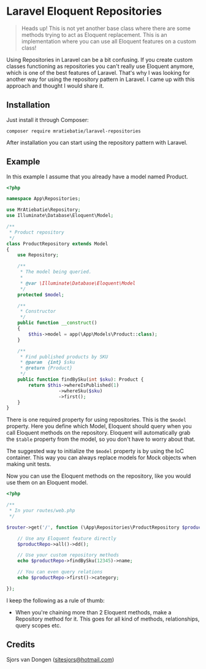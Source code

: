 # Laravel Eloquent Repositories

> Heads up! This is not yet another base class where there are some methods trying to act as Eloquent replacement.
This is an implementation where you can use all Eloquent features on a custom class!

Using Repositories in Laravel can be a bit confusing. If you create custom classes functioning as repositories
you can't really use Eloquent anymore, which is one of the best features of Laravel. That's why I was looking for another
way for using the repository pattern in Laravel. I came up with this approach and thought I would share it.

## Installation

Just install it through Composer:

```
composer require mratiebatie/laravel-repositories
```

After installation you can start using the repository pattern with Laravel.

## Example

In this example I assume that you already have a model named Product.

```php
<?php

namespace App\Repositories;

use MrAtiebatie\Repository;
use Illuminate\Database\Eloquent\Model;

/**
 * Product repository
 */
class ProductRepository extends Model
{
    use Repository;

    /**
     * The model being queried.
     *
     * @var \Illuminate\Database\Eloquent\Model
     */
    protected $model;

    /**
     * Constructor
     */
    public function __construct()
    {
        $this->model = app(\App\Models\Product::class);
    }

    /**
     * Find published products by SKU
     * @param  {int} $sku
     * @return {Product}
     */
    public function findBySku(int $sku): Product {
        return $this->whereIsPublished(1)
                   ->whereSku($sku)
                   ->first();
    }
}
```

There is one required property for using repositories. This is the `$model` property.
Here you define which Model, Eloquent should query when you call Eloquent methods on the repository.
Eloquent will automatically grab the `$table` property from the model, so you don't have to worry about that.

The suggested way to initialize the `$model` property is by using the IoC container.
This way you can always replace models for Mock objects when making unit tests.

Now you can use the Eloquent methods on the repository, like you would use them on an Eloquent model.

```php
<?php

/**
 * In your routes/web.php
 */

$router->get('/', function (\App\Repositories\ProductRepository $productRepo) {

    // Use any Eloquent feature directly
    $productRepo->all()->dd();

    // Use your custom repository methods
    echo $productRepo->findBySku(12345)->name;

    // You can even query relations
    echo $productRepo->first()->category;

});
```

I keep the following as a rule of thumb:

 - When you're chaining more than 2 Eloquent methods, make a Repository method for it. This goes for all kind of methods, relationships, query scopes etc.

## Credits

Sjors van Dongen (sitesjors@hotmail.com)
